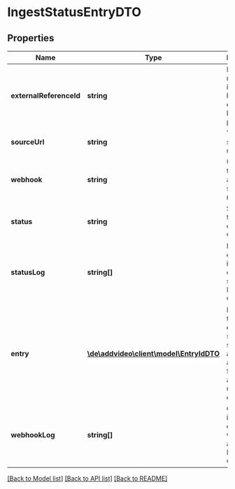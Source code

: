 # IngestStatusEntryDTO

## Properties
Name | Type | Description | Notes
------------ | ------------- | ------------- | -------------
**externalReferenceId** | **string** | External reference id that can be used for external lookup purposes. | [optional] 
**sourceUrl** | **string** | Your source file url. | 
**webhook** | **string** | URL to be triggered if a new status was reached. | 
**status** | **string** | Status of this ingest entry. READ ONLY! | [optional] 
**statusLog** | **string[]** | More detailed information on current status. READ ONLY! | [optional] 
**entry** | [**\de\addvideo\client\model\EntryIdDTO**](EntryIdDTO.md) | Reference to internal entry. Only set if MAM services are available for the account used and enabled. | [optional] 
**webhookLog** | **string[]** | Containing information on webhook activities. READ ONLY! | [optional] 

[[Back to Model list]](../README.md#documentation-for-models) [[Back to API list]](../README.md#documentation-for-api-endpoints) [[Back to README]](../README.md)


